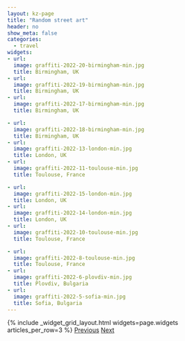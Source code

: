 ```yaml
---
layout: kz-page
title: "Random street art"
header: no
show_meta: false
categories:
  - travel
widgets:
- url:
  image: graffiti-2022-20-birmingham-min.jpg
  title: Birmingham, UK
- url:
  image: graffiti-2022-19-birmingham-min.jpg
  title: Birmingham, UK
- url:
  image: graffiti-2022-17-birmingham-min.jpg
  title: Birmingham, UK

- url:
  image: graffiti-2022-18-birmingham-min.jpg
  title: Birmingham, UK
- url:
  image: graffiti-2022-13-london-min.jpg
  title: London, UK
- url:
  image: graffiti-2022-11-toulouse-min.jpg
  title: Toulouse, France

- url:
  image: graffiti-2022-15-london-min.jpg
  title: London, UK
- url:
  image: graffiti-2022-14-london-min.jpg
  title: London, UK
- url:
  image: graffiti-2022-10-toulouse-min.jpg
  title: Toulouse, France

- url:
  image: graffiti-2022-8-toulouse-min.jpg
  title: Toulouse, France
- url:
  image: graffiti-2022-6-plovdiv-min.jpg
  title: Plovdiv, Bulgaria
- url:
  image: graffiti-2022-5-sofia-min.jpg
  title: Sofia, Bulgaria
---
```


{% include _widget_grid_layout.html widgets=page.widgets articles_per_row=3 %}
<a class="left button tiny radius icon-chevron-left r15" href="/travel/street-art/">Previous</a>
<a class="button tiny radius" href="/travel/street-art-1/">Next<span class="icon-chevron-right"></span></a>